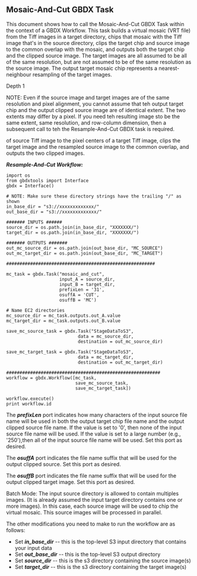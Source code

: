 ## Mosaic-And-Cut GBDX Task 

This document shows how to call the Mosaic-And-Cut GBDX Task within the context of a GBDX Workflow. This task builds a virtual mosaic (VRT file) from the Tiff images in a target directory, chips that mosaic with the Tiff image that's in the source directory, clips the target chip and source image to the common overlap with the mosaic, and outputs both the target chip and the clipped source image. The target images are all assumed to be all of the same resolution, but are not assumed to be of the same resolution as the source image. The output target mosaic chip represents a nearest-neighbour resampling of the target images.

Depth 1

NOTE: Even if the source image and target images are of the same resolution and pixel alignment, you cannot assume that teh output target chip and the output clipped source image are of identical extent. The two extents may differ by a pixel. If you need teh resulting image sto be the same extent, same resolution, and row-column dimension, then a subsequent call to teh the Resample-And-Cut GBDX task is required. 

of source Tiff image to the pixel centers of a target Tiff image, clips the target image and the resampled source image to the common overlap, and outputs the two clipped images.  

<!--
***************************************************************************
-->

**_Resample-And-Cut Workflow:_** 

```shell
import os
from gbdxtools import Interface
gbdx = Interface()

# NOTE: Make sure these directory strings have the trailing "/" as shown
in_base_dir = "s3://xxxxxxxxxxxxx/"
out_base_dir = "s3://xxxxxxxxxxxxx/"

####### INPUTS ######
source_dir = os.path.join(in_base_dir, "XXXXXXX/")
target_dir = os.path.join(in_base_dir, "XXXXXXX/")

####### OUTPUTS #######
out_mc_source_dir = os.path.join(out_base_dir, "MC_SOURCE")
out_mc_target_dir = os.path.join(out_base_dir, "MC_TARGET")

########################################################

mc_task = gbdx.Task("mosaic_and_cut", 
                    input_A = source_dir, 
                    input_B = target_dir, 
                    prefixLen = '31',
                    osuffA = 'CUT',
                    osuffB = 'MC')

# Name EC2 directories
mc_source_dir = mc_task.outputs.out_A.value
mc_target_dir = mc_task.outputs.out_B.value

save_mc_source_task = gbdx.Task("StageDataToS3",
                           data = mc_source_dir,
                           destination = out_mc_source_dir)

save_mc_target_task = gbdx.Task("StageDataToS3",
                           data = mc_target_dir,
                           destination = out_mc_target_dir)

##########################################################
workflow = gbdx.Workflow([mc_task,
                          save_mc_source_task,
                          save_mc_target_task])

workflow.execute()
print workflow.id
```

<!--
***************************************************************************
-->

The **_prefixLen_** port indicates how many characters of the input source file name will be 
used in both the output target chip file name and the output clipped source file name. 
If the value is set to '0', then none of the input source file name will be used. If the value 
is set to a large number (e.g., '250'),then all of the input source file name will be used. 
Set this port as desired.

The **_osuffA_** port indicates the file name suffix that will be used for the output clipped source.
Set this port as desired.

The **_osuffB_** port indicates the file name suffix that will be used for the output clipped target image.
Set this port as desired.

Batch Mode: The input source directory is allowed to contain multiples images. (It is already assumed the 
input target directory contains one or more images). In this case, each source image will be used to chip the 
virtual mosaic. This source images will be processed in parallel.

The other modifications you need to make to run the workflow are as follows:
 
* Set **_in_base_dir_** -- this is the top-level S3 input directory that contains your input data 
* Set **_out_base_dir_** -- this is the top-level S3 output directory
* Set **_source_dir_** -- this is the s3 directory containing the source image(s)
* Set **_target_dir_** -- this is the s3 directory containing the target image(s)





















